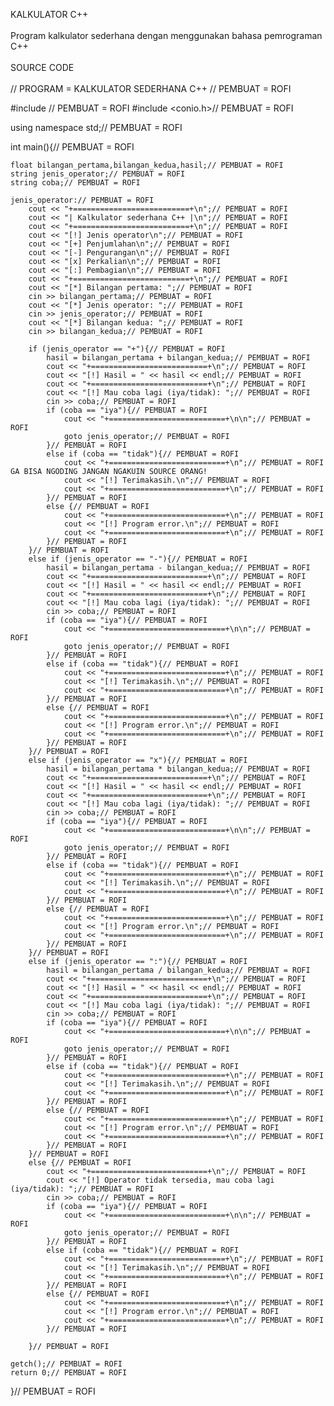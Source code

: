 <p>KALKULATOR C++<br><br>Program kalkulator sederhana dengan menggunakan bahasa pemrograman C++<br><br>SOURCE CODE<br><br>// PROGRAM = KALKULATOR SEDERHANA C++ 
// PEMBUAT = ROFI

#include <iostream>// PEMBUAT = ROFI
#include <conio.h>// PEMBUAT = ROFI

using namespace std;// PEMBUAT = ROFI

int main(){// PEMBUAT = ROFI
	
	float bilangan_pertama,bilangan_kedua,hasil;// PEMBUAT = ROFI
	string jenis_operator;// PEMBUAT = ROFI
	string coba;// PEMBUAT = ROFI
	
	jenis_operator:// PEMBUAT = ROFI
		cout << "+==========================+\n";// PEMBUAT = ROFI
		cout << "| Kalkulator sederhana C++ |\n";// PEMBUAT = ROFI
		cout << "+==========================+\n";// PEMBUAT = ROFI
		cout << "[!] Jenis operator\n";// PEMBUAT = ROFI
		cout << "[+] Penjumlahan\n";// PEMBUAT = ROFI
		cout << "[-] Pengurangan\n";// PEMBUAT = ROFI
		cout << "[x] Perkalian\n";// PEMBUAT = ROFI
		cout << "[:] Pembagian\n";// PEMBUAT = ROFI
		cout << "+==========================+\n";// PEMBUAT = ROFI
		cout << "[*] Bilangan pertama: ";// PEMBUAT = ROFI
		cin >> bilangan_pertama;// PEMBUAT = ROFI
		cout << "[*] Jenis operator: ";// PEMBUAT = ROFI
		cin >> jenis_operator;// PEMBUAT = ROFI
		cout << "[*] Bilangan kedua: ";// PEMBUAT = ROFI
		cin >> bilangan_kedua;// PEMBUAT = ROFI
		
		if (jenis_operator == "+"){// PEMBUAT = ROFI
			hasil = bilangan_pertama + bilangan_kedua;// PEMBUAT = ROFI
			cout << "+==========================+\n";// PEMBUAT = ROFI
			cout << "[!] Hasil = " << hasil << endl;// PEMBUAT = ROFI
			cout << "+==========================+\n";// PEMBUAT = ROFI
			cout << "[!] Mau coba lagi (iya/tidak): ";// PEMBUAT = ROFI
			cin >> coba;// PEMBUAT = ROFI
			if (coba == "iya"){// PEMBUAT = ROFI
				cout << "+==========================+\n\n";// PEMBUAT = ROFI
				goto jenis_operator;// PEMBUAT = ROFI
			}// PEMBUAT = ROFI                                                  	
			else if (coba == "tidak"){// PEMBUAT = ROFI                            
				cout << "+==========================+\n";// PEMBUAT = ROFI          GA BISA NGODING JANGAN NGAKUIN SOURCE ORANG!
				cout << "[!] Terimakasih.\n";// PEMBUAT = ROFI
				cout << "+==========================+\n";// PEMBUAT = ROFI
			}// PEMBUAT = ROFI
			else {// PEMBUAT = ROFI
				cout << "+==========================+\n";// PEMBUAT = ROFI
				cout << "[!] Program error.\n";// PEMBUAT = ROFI
				cout << "+==========================+\n";// PEMBUAT = ROFI
			}// PEMBUAT = ROFI
		}// PEMBUAT = ROFI
		else if (jenis_operator == "-"){// PEMBUAT = ROFI
			hasil = bilangan_pertama - bilangan_kedua;// PEMBUAT = ROFI
			cout << "+==========================+\n";// PEMBUAT = ROFI
			cout << "[!] Hasil = " << hasil << endl;// PEMBUAT = ROFI
			cout << "+==========================+\n";// PEMBUAT = ROFI
			cout << "[!] Mau coba lagi (iya/tidak): ";// PEMBUAT = ROFI
			cin >> coba;// PEMBUAT = ROFI
			if (coba == "iya"){// PEMBUAT = ROFI
				cout << "+==========================+\n\n";// PEMBUAT = ROFI
				goto jenis_operator;// PEMBUAT = ROFI
			}// PEMBUAT = ROFI
			else if (coba == "tidak"){// PEMBUAT = ROFI
				cout << "+==========================+\n";// PEMBUAT = ROFI
				cout << "[!] Terimakasih.\n";// PEMBUAT = ROFI
				cout << "+==========================+\n";// PEMBUAT = ROFI
			}// PEMBUAT = ROFI
			else {// PEMBUAT = ROFI
				cout << "+==========================+\n";// PEMBUAT = ROFI
				cout << "[!] Program error.\n";// PEMBUAT = ROFI
				cout << "+==========================+\n";// PEMBUAT = ROFI
			}// PEMBUAT = ROFI
		}// PEMBUAT = ROFI
		else if (jenis_operator == "x"){// PEMBUAT = ROFI
			hasil = bilangan_pertama * bilangan_kedua;// PEMBUAT = ROFI
			cout << "+==========================+\n";// PEMBUAT = ROFI
			cout << "[!] Hasil = " << hasil << endl;// PEMBUAT = ROFI
			cout << "+==========================+\n";// PEMBUAT = ROFI
			cout << "[!] Mau coba lagi (iya/tidak): ";// PEMBUAT = ROFI
			cin >> coba;// PEMBUAT = ROFI
			if (coba == "iya"){// PEMBUAT = ROFI
				cout << "+==========================+\n\n";// PEMBUAT = ROFI
				goto jenis_operator;// PEMBUAT = ROFI
			}// PEMBUAT = ROFI
			else if (coba == "tidak"){// PEMBUAT = ROFI
				cout << "+==========================+\n";// PEMBUAT = ROFI
				cout << "[!] Terimakasih.\n";// PEMBUAT = ROFI
				cout << "+==========================+\n";// PEMBUAT = ROFI
			}// PEMBUAT = ROFI
			else {// PEMBUAT = ROFI
				cout << "+==========================+\n";// PEMBUAT = ROFI
				cout << "[!] Program error.\n";// PEMBUAT = ROFI
				cout << "+==========================+\n";// PEMBUAT = ROFI
			}// PEMBUAT = ROFI
		}// PEMBUAT = ROFI
		else if (jenis_operator == ":"){// PEMBUAT = ROFI
			hasil = bilangan_pertama / bilangan_kedua;// PEMBUAT = ROFI
			cout << "+==========================+\n";// PEMBUAT = ROFI
			cout << "[!] Hasil = " << hasil << endl;// PEMBUAT = ROFI
			cout << "+==========================+\n";// PEMBUAT = ROFI
			cout << "[!] Mau coba lagi (iya/tidak): ";// PEMBUAT = ROFI
			cin >> coba;// PEMBUAT = ROFI
			if (coba == "iya"){// PEMBUAT = ROFI
				cout << "+==========================+\n\n";// PEMBUAT = ROFI
				goto jenis_operator;// PEMBUAT = ROFI
			}// PEMBUAT = ROFI
			else if (coba == "tidak"){// PEMBUAT = ROFI
				cout << "+==========================+\n";// PEMBUAT = ROFI
				cout << "[!] Terimakasih.\n";// PEMBUAT = ROFI
				cout << "+==========================+\n";// PEMBUAT = ROFI
			}// PEMBUAT = ROFI
			else {// PEMBUAT = ROFI
				cout << "+==========================+\n";// PEMBUAT = ROFI
				cout << "[!] Program error.\n";// PEMBUAT = ROFI
				cout << "+==========================+\n";// PEMBUAT = ROFI
			}// PEMBUAT = ROFI
		}// PEMBUAT = ROFI
		else {// PEMBUAT = ROFI
			cout << "+==========================+\n";// PEMBUAT = ROFI
			cout << "[!] Operator tidak tersedia, mau coba lagi (iya/tidak): ";// PEMBUAT = ROFI
			cin >> coba;// PEMBUAT = ROFI
			if (coba == "iya"){// PEMBUAT = ROFI
				cout << "+==========================+\n\n";// PEMBUAT = ROFI
				goto jenis_operator;// PEMBUAT = ROFI
			}// PEMBUAT = ROFI
			else if (coba == "tidak"){// PEMBUAT = ROFI
				cout << "+==========================+\n";// PEMBUAT = ROFI
				cout << "[!] Terimakasih.\n";// PEMBUAT = ROFI
				cout << "+==========================+\n";// PEMBUAT = ROFI
			}// PEMBUAT = ROFI
			else {// PEMBUAT = ROFI
				cout << "+==========================+\n";// PEMBUAT = ROFI
				cout << "[!] Program error.\n";// PEMBUAT = ROFI
				cout << "+==========================+\n";// PEMBUAT = ROFI
			}// PEMBUAT = ROFI
			
		}// PEMBUAT = ROFI
    
    getch();// PEMBUAT = ROFI
	return 0;// PEMBUAT = ROFI
}// PEMBUAT = ROFI</p>
